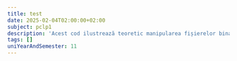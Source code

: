 ```yaml
---
title: test
date: 2025-02-04T02:00:00+02:00
subject: pclp1
description: 'Acest cod ilustrează teoretic manipularea fișierelor binare, alocarea dinamică a memoriei și utilizarea pointerilor la funcții, demonstrând concepte esențiale de programare C.'
tags: []
uniYearAndSemester: 11
---
```


